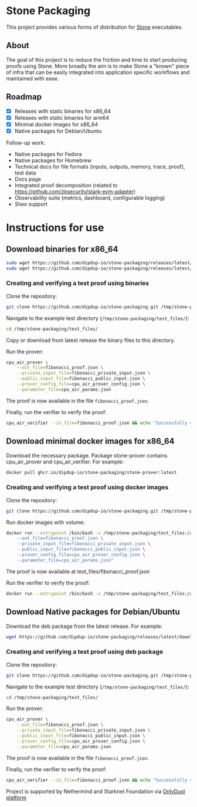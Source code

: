 # Stone Packaging

This project provides various forms of distribution for [Stone](https://github.com/starkware-libs/stone-prover) executables.

## About

The goal of this project is to reduce the friction and time to start producing proofs using Stone. More broadly the aim is to make Stone a &#34;known&#34; piece of infra that can be easily integrated into application specific workflows and maintained with ease.

## Roadmap

- [x] Releases with static binaries for x86_64
- [x] Releases with static binaries for arm64
- [x] Minimal docker images for x86_64
- [x] Native packages for Debian/Ubuntu

Follow-up work:
- Native packages for Fedora
- Native packages for Homebrew
- Technical docs for file formats (inputs, outputs, memory, trace, proof), test data
- Docs page
- Integrated proof decomposition (related to https://github.com/zksecurity/stark-evm-adapter)
- Observability suite (metrics, dashboard, configurable logging)
- Stwo support

# Instructions for use

## Download binaries for x86_64

```bash
sudo wget https://github.com/dipdup-io/stone-packaging/releases/latest/download/cpu_air_prover -O /usr/bin/cpu_air_prover && sudo chmod +x /usr/bin/cpu_air_prover
sudo wget https://github.com/dipdup-io/stone-packaging/releases/latest/download/cpu_air_verifier -O /usr/bin/cpu_air_verifier && sudo chmod +x /usr/bin/cpu_air_verifier
```

### Creating and verifying a test proof using binaries

Clone the repository:

```bash
git clone https://github.com/dipdup-io/stone-packaging.git /tmp/stone-packaging
```

Navigate to the example test directory (`/tmp/stone-packaging/test_files/`):

```bash
cd /tmp/stone-packaging/test_files/
```

Copy or download from latest release the binary files to this directory.

Run the prover:
```bash
cpu_air_prover \
    --out_file=fibonacci_proof.json \
    --private_input_file=fibonacci_private_input.json \
    --public_input_file=fibonacci_public_input.json \
    --prover_config_file=cpu_air_prover_config.json \
    --parameter_file=cpu_air_params.json
```

The proof is now available in the file `fibonacci_proof.json`.

Finally, run the verifier to verify the proof:
```bash
cpu_air_verifier --in_file=fibonacci_proof.json && echo "Successfully verified example proof."
```

## Download minimal docker images for x86_64

Download the necessary package. Package stone-prover contains cpu_air_prover and cpu_air_verifier. For example:

```bash
docker pull ghcr.io/dipdup-io/stone-packaging/stone-prover:latest
```

### Creating and verifying a test proof using docker images

Clone the repository:

```bash
git clone https://github.com/dipdup-io/stone-packaging.git /tmp/stone-packaging
```

Run docker images with volume:

```bash
docker run --entrypoint /bin/bash -v /tmp/stone-packaging/test_files:/app/prover ghcr.io/dipdup-io/stone-packaging/stone-prover -c "cd /app/prover && exec cpu_air_prover \
    --out_file=fibonacci_proof.json \
    --private_input_file=fibonacci_private_input.json \
    --public_input_file=fibonacci_public_input.json \
    --prover_config_file=cpu_air_prover_config.json \
    --parameter_file=cpu_air_params.json"
```

The proof is now available at test_files/fibonacci_proof.json

Run the verifier to verify the proof:

```bash
docker run --entrypoint /bin/bash -v /tmp/stone-packaging/test_files:/app/prover ghcr.io/dipdup-io/stone-packaging/stone-prover -c "cd /app/prover && exec cpu_air_verifier --in_file=fibonacci_proof.json && echo 'Successfully verified example proof.'"
```

## Download Native packages for Debian/Ubuntu

Download the deb package from the latest release. For example:

```bash
wget https://github.com/dipdup-io/stone-packaging/releases/latest/download/stone-prover.deb && sudo dpkg -i stone-prover.deb
```

### Creating and verifying a test proof using deb package

Clone the repository:

```bash
git clone https://github.com/dipdup-io/stone-packaging.git /tmp/stone-packaging
```

Navigate to the example test directory (`/tmp/stone-packaging/test_files/`):

```bash
cd /tmp/stone-packaging/test_files/
```

Run the prover:
```bash
cpu_air_prover \
    --out_file=fibonacci_proof.json \
    --private_input_file=fibonacci_private_input.json \
    --public_input_file=fibonacci_public_input.json \
    --prover_config_file=cpu_air_prover_config.json \
    --parameter_file=cpu_air_params.json
```

The proof is now available in the file `fibonacci_proof.json`.

Finally, run the verifier to verify the proof:
```bash
cpu_air_verifier --in_file=fibonacci_proof.json && echo "Successfully verified example proof."
```

Project is supported by Nethermind and Starknet Foundation via [OnlyDust platform](https://app.onlydust.com/p/stone-packaging-)
